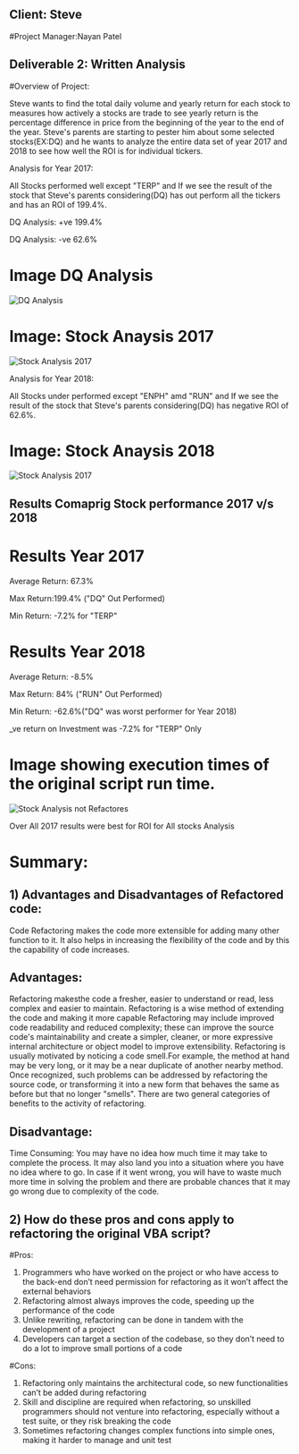 ## Client: Steve
#Project Manager:Nayan Patel

## Deliverable 2: Written Analysis

#Overview of Project:

Steve wants to find the total daily volume and yearly return for each stock to measures how actively a stocks are trade to see yearly return is the percentage difference in price from the beginning of the year to the end of the year. Steve's parents are starting to pester him about some selected stocks(EX:DQ) and he wants to analyze the entire data set of year 2017 and 2018 to see how well the ROI is for individual tickers.

Analysis for Year 2017:

All Stocks performed well except "TERP" and If we see the result of the stock that Steve's parents considering(DQ) has out perform all the tickers and has an ROI of 199.4%.

DQ Analysis: +ve 199.4% 

DQ Analysis: -ve 62.6% 

# Image DQ Analysis

![DQ Analysis](
    VBA_Challenge_2017-DQ.png)





# Image: Stock Anaysis 2017


![Stock Analysis 2017](
    VBA_Challenge_2017-Refactored.png)


Analysis for Year 2018:

All Stocks under performed  except "ENPH" amd "RUN" and If we see the result of the stock that Steve's parents considering(DQ) has negative ROI of 62.6%.

# Image: Stock Anaysis 2018

![Stock Analysis 2017](
    VBA_Challenge_2018-Refactored.png)


## Results Comaprig Stock performance 2017 v/s 2018

# Results Year 2017

Average Return: 67.3%

Max Return:199.4% ("DQ" Out Performed)

Min Return: -7.2% for "TERP" 


# Results Year 2018

Average Return: -8.5%

Max Return: 84% ("RUN" Out Performed)

Min Return: -62.6%("DQ" was worst performer for Year 2018)

_ve return on Investment was -7.2% for "TERP" Only

# Image showing execution times of the original script run time.

![Stock Analysis not Refactores](
    VBA_Challenge_2017-NotRefactored.png)


Over All 2017 results were best for ROI for All stocks Analysis


# Summary:

## 1) Advantages and Disadvantages of Refactored code:

 Code Refactoring makes the code more extensible for adding many other function to it. It also helps in increasing the flexibility of the code and by this the capability of code increases.
 
 ## Advantages:
 Refactoring makesthe code a fresher, easier to understand or read, less complex and easier to maintain. 
 Refactoring is a wise method of extending the code and making it more capable
 Refactoring may include improved code readability and reduced complexity; these can improve the source code's maintainability and create a simpler, cleaner, or more expressive internal architecture or object model to improve extensibility.
 Refactoring is usually motivated by noticing a code smell.For example, the method at hand may be very long, or it may be a near duplicate of another nearby method. Once recognized, such problems can be addressed by refactoring the source code, or transforming it into a new form that behaves the same as before but that no longer "smells".
 There are two general categories of benefits to the activity of refactoring.

 
 ## Disadvantage:
 Time Consuming: You may have no idea how much time it may take to complete the process. It may also land you into a situation where you have no idea where to go.
 In case if it went wrong, you will have to waste much more time in solving the problem and there are probable chances that it may go wrong due to complexity of the code.

## 2) How do these pros and cons apply to refactoring the original VBA script?

#Pros:

1. Programmers who have worked on the project or who have access to the back-end don’t need permission for refactoring as it won’t affect the external behaviors
2. Refactoring almost always improves the code, speeding up the performance of the code
3. Unlike rewriting, refactoring can be done in tandem with the development of a project
4. Developers can target a section of the codebase, so they don’t need to do a lot to improve small portions of a code

#Cons:
1. Refactoring only maintains the architectural code, so new functionalities can’t be added during refactoring
2. Skill and discipline are required when refactoring, so unskilled programmers should not venture into refactoring, especially without a test suite, or they risk breaking the code
3. Sometimes refactoring changes complex functions into simple ones, making it harder to manage and unit test
